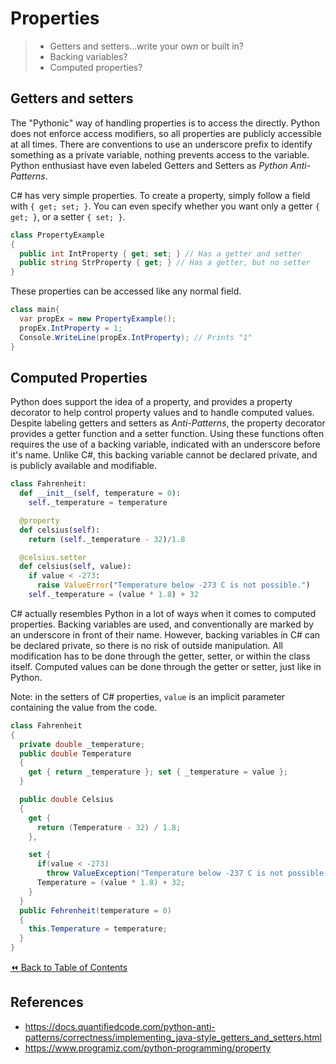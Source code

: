 # Properties
>- Getters and setters...write your own or built in?
>- Backing variables?
>- Computed properties?

## Getters and setters
The "Pythonic" way of handling properties is to access the directly. Python does not enforce access modifiers, so all properties are publicly accessible at all times. There are conventions to use an underscore prefix to identify something as a private variable, nothing prevents access to the variable. Python enthusiast have even labeled Getters and Setters as *Python Anti-Patterns*.

C# has very simple properties. To create a property, simply follow a field with `{ get; set; }`. You can even specify whether you want only a getter `{ get; }`, or a setter `{ set; }`.

```csharp
class PropertyExample
{
  public int IntProperty { get; set; } // Has a getter and setter
  public string StrProperty { get; } // Has a getter, but no setter
}
```

These properties can be accessed like any normal field.
```csharp
class main{
  var propEx = new PropertyExample();
  propEx.IntProperty = 1;
  Console.WriteLine(propEx.IntProperty); // Prints "1"
}
```

## Computed Properties
Python does support the idea of a property, and provides a property decorator to help control property values and to handle computed values. Despite labeling getters and setters as *Anti-Patterns*, the property decorator provides a getter function and a setter function. Using these functions often requires the use of a backing variable, indicated with an underscore before it's name. Unlike C#, this backing variable cannot be declared private, and is publicly available and modifiable.

```python
class Fahrenheit:
  def __init__(self, temperature = 0):
    self._temperature = temperature

  @property
  def celsius(self):
    return (self._temperature - 32)/1.8

  @celsius.setter
  def celsius(self, value):
    if value < -273:
      raise ValueError("Temperature below -273 C is not possible.")
    self._temperature = (value * 1.8) + 32
```

C# actually resembles Python in a lot of ways when it comes to computed properties. Backing variables are used, and conventionally are marked by an underscore in front of their name. However, backing variables in C# can be declared private, so there is no risk of outside manipulation. All modification has to be done through the getter, setter, or within the class itself. Computed values can be done through the getter or setter, just like in Python.

Note: in the setters of C# properties, `value` is an implicit parameter containing the value from the code.

```csharp
class Fahrenheit
{
  private double _temperature;
  public double Temperature
  {
    get { return _temperature }; set { _temperature = value };
  }

  public double Celsius
  {
    get {
      return (Temperature - 32) / 1.8;
    },

    set {
      if(value < -273)
        throw ValueException("Temperature below -237 C is not possible.");
      Temperature = (value * 1.8) + 32;
    }
  }
  public Fehrenheit(temperature = 0)
  {
    this.Temperature = temperature;
  }
}
```

[:rewind: Back to Table of Contents](../README.md) <!-- BackToC -->

## References
- https://docs.quantifiedcode.com/python-anti-patterns/correctness/implementing_java-style_getters_and_setters.html
- https://www.programiz.com/python-programming/property
